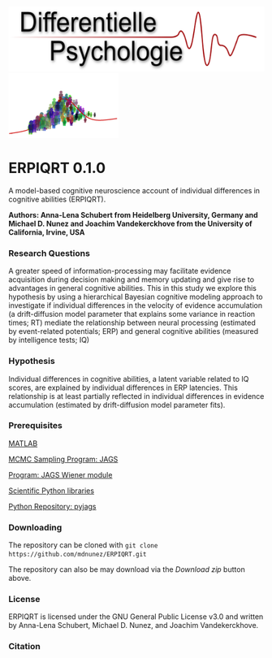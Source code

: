 <img src="./extra/Differentielle_Psychologie.png" height="128"> <img src="./extra/small_cidlab_logo.png" height="128">

# ERPIQRT 0.1.0
A model-based cognitive neuroscience account of individual differences in cognitive abilities (ERPIQRT).

**Authors: Anna-Lena Schubert from Heidelberg University, Germany and Michael D. Nunez and Joachim Vandekerckhove from the University of California, Irvine, USA**

### Research Questions

A greater speed of information-processing may facilitate evidence acquisition during decision making and memory updating and give rise to advantages in general cognitive abilities. This in this study we explore this hypothesis by using a hierarchical Bayesian cognitive modeling approach to investigate if individual differences in the velocity of evidence accumulation (a drift-diffusion model parameter that explains some variance in reaction times; RT) mediate the relationship between neural processing (estimated by event-related potentials; ERP) and general cognitive abilities (measured by intelligence tests; IQ)

### Hypothesis

Individual differences in cognitive abilities, a latent variable related to IQ scores, are explained by individual differences in ERP latencies. This relationship is at least partially reflected in individual differences in evidence accumulation (estimated by drift-diffusion model parameter fits).

### Prerequisites

[MATLAB](https://www.mathworks.com/)

[MCMC Sampling Program: JAGS](http://mcmc-jags.sourceforge.net/)

[Program: JAGS Wiener module](https://sourceforge.net/projects/jags-wiener/)

[Scientific Python libraries](https://www.continuum.io/downloads)

[Python Repository: pyjags](https://github.com/tmiasko/pyjags)

### Downloading

The repository can be cloned with `git clone https://github.com/mdnunez/ERPIQRT.git`

The repository can also be may download via the _Download zip_ button above.

### License

ERPIQRT is licensed under the GNU General Public License v3.0 and written by Anna-Lena Schubert, Michael D. Nunez, and Joachim Vandekerckhove.

### Citation
